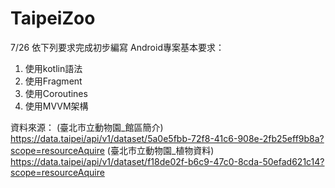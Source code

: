 # TaipeiZoo

7/26
依下列要求完成初步編寫
Android專案基本要求：
1. 使用kotlin語法
2. 使用Fragment
3. 使用Coroutines
4. 使用MVVM架構

資料來源：
(臺北市立動物園_館區簡介)
https://data.taipei/api/v1/dataset/5a0e5fbb-72f8-41c6-908e-2fb25eff9b8a?scope=resourceAquire
(臺北市立動物園_植物資料)
https://data.taipei/api/v1/dataset/f18de02f-b6c9-47c0-8cda-50efad621c14?scope=resourceAquire